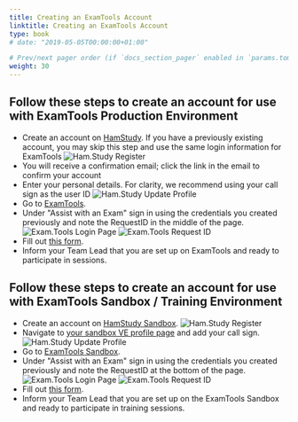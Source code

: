```yaml
---
title: Creating an ExamTools Account
linktitle: Creating an ExamTools Account
type: book
# date: "2019-05-05T00:00:00+01:00"

# Prev/next pager order (if `docs_section_pager` enabled in `params.toml`)
weight: 30
---
```


## Follow these steps to create an account for use with ExamTools Production Environment

* Create an account on [HamStudy](https://ham.study).  If you have a previously existing account, you may skip this step and use the same login information for ExamTools
![Ham.Study Register](../images/hamstudyRegister.png)
* You will receive a confirmation email; click the link in the email to confirm your account
* Enter your personal details.  For clarity, we recommend using your call sign as the user ID
![Ham.Study Update Profile](../images/hamstudyUpdateProfile.png)
* Go to [ExamTools](https://exam.tools).
* Under "Assist with an Exam" sign in using the credentials you created previously and note the RequestID in the middle of the page.
![Exam.Tools Login Page](../images/examtoolsSignIn.png)
![Exam.Tools Request ID](../images/examtoolsRequestID.png)
* Fill out [this form](https://forms.gle/cD9fTqv5ognik6XC9).
* Inform your Team Lead that you are set up on ExamTools and ready to participate in sessions.

## Follow these steps to create an account for use with ExamTools Sandbox / Training Environment

* Create an account on [HamStudy Sandbox](https://hamstudy.dev).
![Ham.Study Register](../images/hamstudyRegister.png)
* Navigate to [your sandbox VE profile page](http://hamstudy.dev/profile) and add your call sign.
![Ham.Study Update Profile](../images/hamstudyUpdateProfile.png)
* Go to [ExamTools Sandbox](https://examtools.dev).
* Under "Assist with an Exam" sign in using the credentials you created previously and note the RequestID at the bottom of the page.
![Exam.Tools Login Page](../images/examtoolsSignIn.png)
![Exam.Tools Request ID](../images/examtoolsRequestID.png)
* Fill out [this form](https://forms.gle/NiAeLFpX7R7E7NZC9).
* Inform your Team Lead that you are set up on the ExamTools Sandbox and ready to participate in training sessions.
